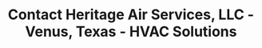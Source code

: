 ---
type: page
layout: contact
title: Contact Heritage Air Services, LLC - Venus, Texas - HVAC Solutions
url: /contact
---